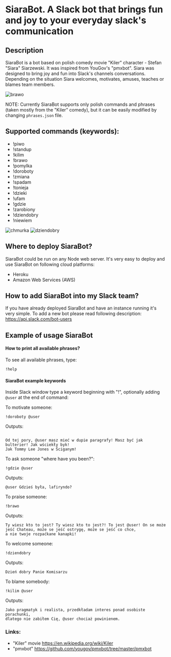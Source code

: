 # SiaraBot. A Slack bot that brings fun and joy to your everyday slack's communication
## Description
SiaraBot is a bot based on polish comedy movie "Kiler" character - Stefan "Siara" Siarzewski. 
It was inspired from YouGov's "pmxbot".
Siara was designed to bring joy and fun into Slack's channels conversations. Depending on the situation
Siara welcomes, motivates, amuses, teaches or blames team members.

<img src="http://michaelmoney.pl/apps/siarabot/brawo.gif" alt="brawo">

NOTE: Currently SiaraBot supports only polish commands and phrases (taken mostly from the "Kiler" comedy),
but it can be easily modified by changing `phrases.json` file.

## Supported commands (keywords):
- !piwo
- !standup
- !kilim
- !brawo
- !pomylka
- !doroboty
- !zmiana
- !spadam
- !tonieja
- !dzieki
- !ufam
- !gdzie
- !zarobiony
- !dziendobry
- !niewiem

<img src="http://michaelmoney.pl/apps/siarabot/chmurka.gif" alt="chmurka">

<img src="http://michaelmoney.pl/apps/siarabot/dziendobry.gif" alt="dziendobry">

## Where to deploy SiaraBot?
SiaraBot could be run on any Node web server. It's very easy to deploy and use SiaraBot on following cloud platforms:
- Heroku
- Amazon Web Services (AWS)

## How to add SiaraBot into my Slack team?
If you have already deployed SiaraBot and have an instance running it's very simple.
To add a  new bot please read following description:
https://api.slack.com/bot-users

## Example of usage SiaraBot

#### How to print all available phrases?

To see all available phrases, type:

```
!help
``` 

#### SiaraBot example keywords

Inside Slack window type a keyword beginning with "!", optionally adding `@user` at the end of command:

To motivate someone:
```
!doroboty @user
``` 
Outputs: 
```

Od tej pory, @user masz mieć w dupie paragrafy! Masz być jak bulterier! Jak wściekły byk!
Jak Tommy Lee Jones w Ściganym!
```

To ask someone "where have you been?":

```
!gdzie @user
``` 
Outputs: 

```
@user Gdzieś była, lafiryndo?
```

To praise someone:

```
!brawo
``` 
Outputs: 

```
Ty wiesz kto to jest? Ty wiesz kto to jest?! To jest @user! On se może jeść Chateau, może se jeść ostrygę, może se jeść co chce,
a nie twoje rozpaćkane kanapki!
```

To welcome someone:

```
!dziendobry
``` 

Outputs: 

```
Dzień dobry Panie Komisarzu
```

To blame somebody:

```
!kilim @user
``` 

Outputs: 
```
Jako pragmatyk i realista, przedkładam interes ponad osobiste porachunki,
dlatego nie zabiłem Cię, @user chociaż powinienem.
```

### Links:
- "Kiler" movie https://en.wikipedia.org/wiki/Kiler
- "pmxbot" https://github.com/yougov/pmxbot/tree/master/pmxbot
